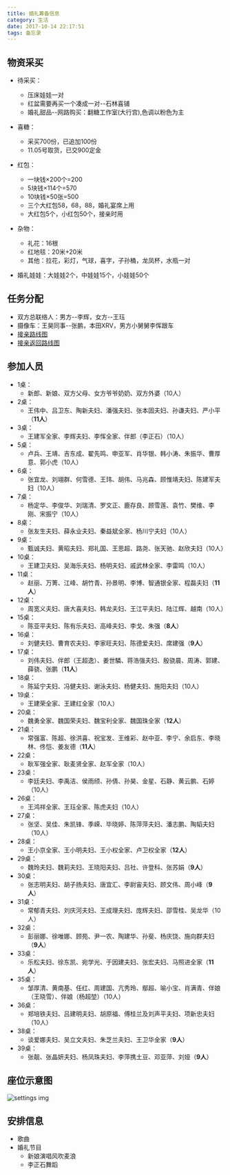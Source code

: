 ```yaml
---
title: 婚礼筹备信息
category: 生活
date: 2017-10-14 22:17:51
tags: 备忘录
---
```


## 物资采买
- 待采买：
    - 压床娃娃一对
    - 红盆需要再买一个凑成一对--石林喜铺
    - 婚礼甜品--网路购买：翻糖工作室(大行宫),色调以粉色为主

- 喜糖：
    - 采买700份，已追加100份
    - 11.05号取货，已交900定金
- 红包：
    - 一块钱×200个=200
    - 5块钱×114个=570
    - 10块钱×50张=500
    - 三个大红包58，68，88，婚礼宴席上用
    - 大红包5个，小红包50个，接亲时用
- 杂物：
    - 礼花：16根
    - 红地毯：20米+20米
    - 其他：拉花，彩灯，气球，喜字，子孙桶，龙凤杯，水瓶一对
- 婚礼娃娃：大娃娃2个，中娃娃15个，小娃娃50个
## 任务分配
- 双方总联络人：男方--李辉，女方--王珏
- 摄像车：王昊同事--张鹏，本田XRV，男方小舅舅李恽跟车
- [接亲路线图](http://j.map.baidu.com/xx4TN)
- [接亲返回路线图](http://j.map.baidu.com/tw5TN)

## 参加人员
- 1桌：
    - 新郎、新娘、双方父母、女方爷爷奶奶、双方外婆（10人）
- 2桌：
    - 王伟中、吕卫东、陶新夫妇、潘强夫妇、张本固夫妇、孙谦夫妇、严小平（**11人**）
- 3桌：
    - 王建军全家、李辉夫妇、李恽全家、伴郎（李正石）（10人）
- 5桌：
    - 卢兵、王靖、吉东成、翟先鸣、申亚军、肖华银、韩小涛、朱振华、曹厚意、郭小虎（10人）
- 6桌：
    - 张宜龙、刘翊群、何雪德、王玮、胡伟、马兆森、顾惟靖夫妇、陈建军夫妇（10人）
- 7桌：
    - 杨定华、李俊华、刘瑞清、罗文正、鹿存良、顾雪莲、袁竹、樊维、李刚、宋振宁（10人）
- 8桌：
    - 张友生夫妇、薛永业夫妇、秦益斌全家、杨川宁夫妇（10人）
- 9桌：
    - 甄诚夫妇、黄昭夫妇、郑礼国、王思超、路尧、张天驰、赵欣夫妇（10人）
- 10桌：
    - 王建卫夫妇、吴海乐夫妇、杨明夫妇、戚武林全家、李雷鸣（10人）
- 11桌：
    - 赵丽、万箐、江峰、胡竹青、孙景明、李博、智通银全家、程磊夫妇（**11人**）
- 12桌：
    - 周宽义夫妇、唐大喜夫妇、韩龙夫妇、王江平夫妇、陆江辉、越南（10人）
- 15桌：
    - 陈亚平夫妇、陈有乐夫妇、高峰夫妇、李戈、朱强（**8人**）
- 16桌：
    - 刘健夫妇、曹育农夫妇、李家旺夫妇、陈德爱夫妇、席建强（**9人**）
- 17桌：
    - 刘伟夫妇、伴郎（王超逸）、姜世驎、蒋浩强夫妇、殷骁晨、周涛、郭建、薛骁、张鹏（**11人**）
- 18桌：
    - 陈延宁夫妇、冯健夫妇、谢泳夫妇、杨健夫妇、施阳夫妇（10人）
- 19桌：
    - 王建荣全家、王建红全家（10人）
- 20桌：
    - 魏勇全家、魏国荣夫妇、魏宝利全家、魏国珠全家（**12人**）
- 21桌：
    - 常强富、陈超、徐洪喜、祝宝发、王维彩、赵中亚、李宁、余启东、李晓林、佟恺、姜友德（**11人**）
- 22桌：
    - 耿军强全家、耿麦贤全家、赵军全家（10人）
- 23桌：
    - 李廷夫妇、李禹洁、侯雨颀、孙倩、孙昊、金星、石静、黄云鹏、石婷（10人）
- 26桌：
    - 王鸿祥全家、王珏全家、陈虎夫妇（10人）
- 27桌：
    - 张坚、吴佳、朱凯锋、季嵘、毕晓婷、陈萍萍夫妇、潘志鹏、陶韬夫妇（10人）
- 28桌：
    - 王小京全家、王小明夫妇、王小权全家、卢卫权全家（**12人**）
- 29桌：
    - 魏玲夫妇、魏莉夫妇、王晓阳夫妇、吕社、许登科、张苏娟（**9人**）
- 30桌：
    - 张志明夫妇、胡子扬夫妇、唐宜汇、李尉宙夫妇、顾文伟、周小峰（**9人**）
- 31桌：
    - 常郁青夫妇、刘庆河夫妇、王成理夫妇、庞辉夫妇、邵雪桂、吴龙华（10人）
- 32桌：
    - 彭丽娜、徐唯娜、顾苑、尹一农、陶建华、孙斐、杨庆饶、施向群夫妇（**9人**）
- 33桌：
    - 乐松夫妇、徐东凯、宛学光、于因建夫妇、张宏夫妇、马照进全家（**11人**）
- 35桌：
    - 邹厚清、黄南基、任红、周建国、亢秀玲、鄢超、喻小宝、肖满青、伴娘（王晓雪）、伴娘（杨超堃）（10人）
- 36桌：
    - 郑培铁夫妇、吕建明夫妇、胡原福、傅桂兰及刘声平夫妇、项新忠夫妇（10人）
- 38桌：
    - 谈爱娜夫妇、吴立文夫妇、朱芝兰夫妇、王卫华全家（**9人**）
- 39桌：
    - 张靓、张晶妍夫妇、杨凤珠夫妇、李萍携土豆、邓亚萍、刘娅（**9人**）


## 座位示意图
![settings img](/images/settings.jpg)

## 安排信息
- 歌曲
- 婚礼节目
    - 新娘演唱风吹麦浪
    - 李正石舞蹈